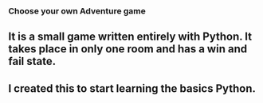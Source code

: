 ### Choose your own Adventure game

## It is a small game written entirely with Python. It takes place in only one room and has a win and fail state. 

## I created this to start learning the basics Python. 

